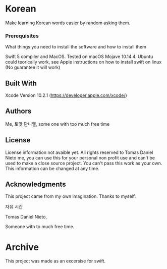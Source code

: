 # Korean

Make learning Korean words easier by random asking them.

### Prerequisites

What things you need to install the software and how to install them

Swift 5 compiler and MacOS.
Tested  on macOS Mojave 10.14.4.
Ubuntu could teorically work, see Apple instructions on how to install swift on linux
(No guarantee it will work)

## Built With

Xcode Version 10.2.1 (https://developer.apple.com/xcode/)

## Authors

Me, 토맛 단니엘, some one with too much free time

## License

License information not avaible yet.
All rights reserved to Tomas Daniel Nieto me, you can use this for your personal non profit use and can't be used to make a close source project.
You can't pass this work as your own.
This information can be changed at any time.

## Acknowledgments

This project came from my own imagination.
Thanks to myself.

자유 시간

Tomas Daniel Nieto,

Someone with to much free time.

# Archive
This project was made as an excersise for swift.
